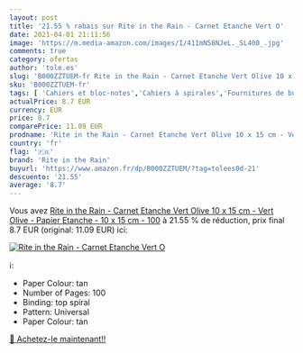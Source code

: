 ```yaml
---
layout: post
title: '21.55 % rabais sur Rite in the Rain - Carnet Etanche Vert O'
date: 2021-04-01 21:11:56
image: 'https://m.media-amazon.com/images/I/411mN58NJeL._SL400_.jpg'
comments: true
category: ofertas
author: 'tole.es'
slug: 'B000ZZTUEM-fr Rite in the Rain - Carnet Etanche Vert Olive 10 x 15 cm -...'
sku: 'B000ZZTUEM-fr'
tags: [ 'Cahiers et bloc-notes','Cahiers à spirales','Fournitures de bureau','Papeterie','rite in the rain', ]
actualPrice: 8.7 EUR
currency: EUR
price: 8.7
comparePrice: 11.09 EUR
prodname: 'Rite in the Rain - Carnet Etanche Vert Olive 10 x 15 cm - Vert Olive - Papier Etanche - 10 x 15 cm - 100'
country: 'fr'
flag: '🇫🇷'
brand: 'Rite in the Rain'
buyurl: 'https://www.amazon.fr/dp/B000ZZTUEM/?tag=tolees0d-21'
descuento: '21.55'
average: '8.7'
---
```


Vous avez [Rite in the Rain - Carnet Etanche Vert Olive 10 x 15 cm - Vert Olive - Papier Etanche - 10 x 15 cm - 100](https://www.amazon.fr/dp/B000ZZTUEM/?tag=tolees0d-21)  à  21.55 % de réduction, prix final  8.7 EUR (original: 11.09 EUR) ici:

[![Rite in the Rain - Carnet Etanche Vert O](https://m.media-amazon.com/images/I/411mN58NJeL._SL400_.jpg)](https://www.amazon.fr/dp/B000ZZTUEM/?tag=tolees0d-21)

ℹ️:

- Paper Colour: tan
- Number of Pages: 100
- Binding: top spiral
- Pattern: Universal
- Paper Colour: tan

[🛒 Achetez-le maintenant!!](https://www.amazon.fr/dp/B000ZZTUEM/?tag=tolees0d-21)
